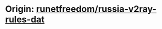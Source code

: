 # Origin: [runetfreedom/russia-v2ray-rules-dat](https://github.com/runetfreedom/russia-v2ray-rules-dat)